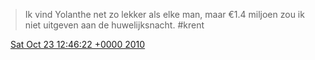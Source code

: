 > Ik vind Yolanthe net zo lekker als elke man, maar €1\.4 miljoen zou ik niet  uitgeven aan de huwelijksnacht\. \#krent

<img src="../../media/tweet.ico" width="12" /> [Sat Oct 23 12:46:22 +0000 2010](https://twitter.com/DromerDenker/status/28496793955)